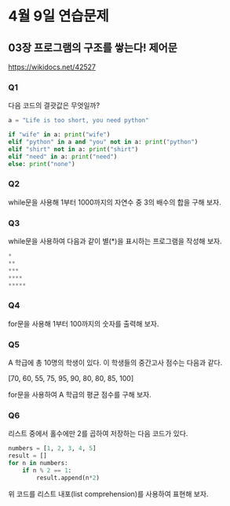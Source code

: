 # 4월 9일 연습문제

## 03장 프로그램의 구조를 쌓는다! 제어문

https://wikidocs.net/42527

### Q1
다음 코드의 결괏값은 무엇일까?
```python
a = "Life is too short, you need python"

if "wife" in a: print("wife")
elif "python" in a and "you" not in a: print("python")
elif "shirt" not in a: print("shirt")
elif "need" in a: print("need")
else: print("none")
```

### Q2
while문을 사용해 1부터 1000까지의 자연수 중 3의 배수의 합을 구해 보자.

### Q3
while문을 사용하여 다음과 같이 별(*)을 표시하는 프로그램을 작성해 보자.
```python
*
**
***
****
*****
```

### Q4
for문을 사용해 1부터 100까지의 숫자를 출력해 보자.

### Q5
A 학급에 총 10명의 학생이 있다. 이 학생들의 중간고사 점수는 다음과 같다.

[70, 60, 55, 75, 95, 90, 80, 80, 85, 100]

for문을 사용하여 A 학급의 평균 점수를 구해 보자.

### Q6
리스트 중에서 홀수에만 2를 곱하여 저장하는 다음 코드가 있다.
```python
numbers = [1, 2, 3, 4, 5]
result = []
for n in numbers:
    if n % 2 == 1:
        result.append(n*2)
```

위 코드를 리스트 내포(list comprehension)를 사용하여 표현해 보자.